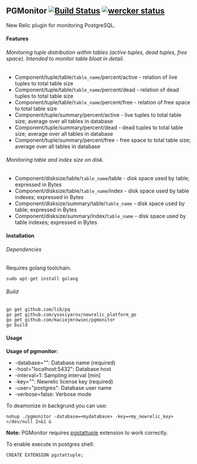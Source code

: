 ## **PGMonitor** [![Build Status](https://drone.io/github.com/maciejmrowiec/pgmonitor/status.png)](https://drone.io/github.com/maciejmrowiec/pgmonitor/latest) [![wercker status](https://app.wercker.com/status/93ee1295fe9986db87231dd9e78a41b3/m "wercker status")](https://app.wercker.com/project/bykey/93ee1295fe9986db87231dd9e78a41b3)

New Relic plugin for monitoring PostgreSQL.

#### Features

###### Monitoring tuple distribution within tables (active tuples, dead tuples, free space). Intended to monitor table bloat in detail.

* Component/tuple/table/`table_name`/percent/active - relation of live tuples to total table size
* Component/tuple/table/`table_name`/percent/dead - relation of dead tuples to total table size
* Component/tuple/table/`table_name`/percent/free - relation of free space to total table size
* Component/tuple/summary/percent/active - live tuples to total table size; average over all tables in database
* Component/tuple/summary/percent/dead - dead tuples to total table size; average over all tables in database
* Component/tuple/summary/percent/free - free space to total table size; average over all tables in database

###### Monitoring table and index size on disk.

* Component/disksize/table/`table_name`/table - disk space used by table; expressed in Bytes
* Component/disksize/table/`table_name`/index - disk space used by table indexes; expressed in Bytes
* Component/disksize/summary/table/`table_name` - disk space used by table; expressed in Bytes
* Component/disksize/summary/index/`table_name` - disk space used by table indexes; expressed in Bytes


#### Installation

###### Dependencies

Requires golang toolchain.

```
sudo apt-get install golang
```

###### Build

```
go get github.com/lib/pq
go get github.com/yvasiyarov/newrelic_platform_go
go get github.com/maciejmrowiec/pgmonitor
go build
```

#### Usage

**Usage of pgmonitor:**
*  -database="": Database name (required)
*  -host="localhost:5432": Database host
*  -interval=1: Sampling interval [min]
*  -key="": Newrelic license key (required)
*  -user="postgres": Database user name
*  -verbose=false: Verbose mode

To deamonize in backgrund you can use:

```
nohup ./pgmonitor -database=<mydatabase> -key=<my_newrelic_key> >/dev/null 2>&1 &
```

**Note:** PGMonitor requires [pgstattuple](http://www.postgresql.org/docs/9.3/static/pgstattuple.html) extension to work correctly.

To enable execute in postgres shell:

```
CREATE EXTENSION pgstattuple;
```
